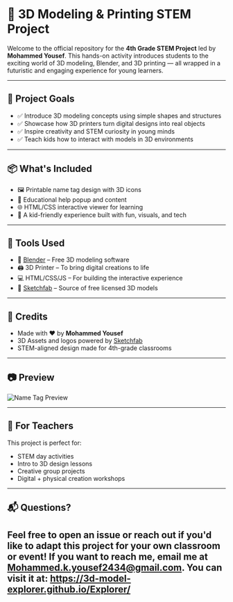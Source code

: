 # 🚀 3D Modeling & Printing STEM Project

Welcome to the official repository for the **4th Grade STEM Project** led by **Mohammed Yousef**. This hands-on activity introduces students to the exciting world of 3D modeling, Blender, and 3D printing — all wrapped in a futuristic and engaging experience for young learners.

---

## 🎯 Project Goals

- ✅ Introduce 3D modeling concepts using simple shapes and structures  
- ✅ Showcase how 3D printers turn digital designs into real objects  
- ✅ Inspire creativity and STEM curiosity in young minds  
- ✅ Teach kids how to interact with models in 3D environments

---

## 📦 What's Included

- 🖼️ Printable name tag design with 3D icons  
- 📘 Educational help popup and content  
- 🌐 HTML/CSS interactive viewer for learning  
- 🧠 A kid-friendly experience built with fun, visuals, and tech

---

## 🧰 Tools Used

- 🧊 [Blender](https://www.blender.org/) – Free 3D modeling software  
- 🖨️ 3D Printer – To bring digital creations to life  
- 💻 HTML/CSS/JS – For building the interactive experience  
- 🧱 [Sketchfab](https://sketchfab.com) – Source of free licensed 3D models

---

## 📄 Credits

- Made with ❤️ by **Mohammed Yousef**
- 3D Assets and logos powered by [Sketchfab](https://sketchfab.com)
- STEM-aligned design made for 4th-grade classrooms

---

## 📷 Preview

![Name Tag Preview](preview.png)

---

## 🧒 For Teachers

This project is perfect for:
- STEM day activities
- Intro to 3D design lessons
- Creative group projects
- Digital + physical creation workshops

---

## 📬 Questions?

Feel free to open an issue or reach out if you'd like to adapt this project for your own classroom or event!
If you want to reach me, email me at [Mohammed.k.yousef2434@gmail.com](mailto:Mohammed.k.yousef2434@gmail.com). 
You can visit it at: https://3d-model-explorer.github.io/Explorer/
---
